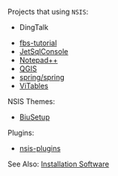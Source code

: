 Projects that using `NSIS`:

- DingTalk

* [fbs-tutorial](https://github.com/mherrmann/fbs-tutorial)
* [JetSqlConsole](https://github.com/aaron-reeves/JetSqlConsole/tree/master/installer)
* [Notepad++](https://github.com/notepad-plus-plus/notepad-plus-plus/tree/master/PowerEditor/installer)
* [QGIS](https://github.com/qgis/QGIS/tree/master/ms-windows)
* [spring/spring](https://github.com/spring/spring/tree/develop/installer)
* [ViTables](https://github.com/uvemas/ViTables)

NSIS Themes:
* [BiuSetup](https://github.com/Watch-Later/BiuSetup)

Plugins:

* [nsis-plugins](https://github.com/xenoplastic/nsis-plugins)

See Also: [Installation Software](installation.md)
